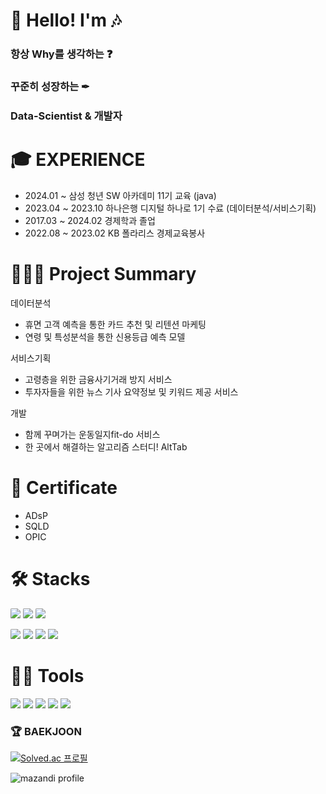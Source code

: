 # 🎵 Hello! I'm 🎶

### 항상 Why를 생각하는 ❓

### 꾸준히 성장하는 ✒

### Data-Scientist & 개발자

# 🎓 EXPERIENCE

- 2024.01 ~ 삼성 청년 SW 아카데미 11기 교육 (java)
- 2023.04 ~ 2023.10 하나은행 디지털 하나로 1기 수료 (데이터분석/서비스기획)
- 2017.03 ~ 2024.02 경제학과 졸업
- 2022.08 ~ 2023.02 KB 폴라리스 경제교육봉사

# 👨🏻‍💻 Project Summary

데이터분석

- 휴면 고객 예측을 통한 카드 추천 및 리텐션 마케팅
- 연령 및 특성분석을 통한 신용등급 예측 모델

서비스기획

- 고령층을 위한 금융사기거래 방지 서비스
- 투자자들을 위한 뉴스 기사 요약정보 및 키워드 제공 서비스

개발

- 함께 꾸며가는 운동일지fit-do 서비스
- 한 곳에서 해결하는 알고리즘 스터디! AltTab

# 💼 Certificate

- ADsP
- SQLD
- OPIC
  <br/>

# 🛠️ Stacks

<p>
  <img src="https://img.shields.io/badge/Java-e05d44?style=flat&logo=Java&logoColor=white" style="border-radius:10%;"/>
  <img src="https://img.shields.io/badge/Spring%20Boot-6DB33F?style=flat&logo=Spring%20Boot&logoColor=white" style="border-radius:10%;"/>
  <img src="https://img.shields.io/badge/MySQL-4479A1?style=flat&logo=MySQL&logoColor=white" style="border-radius:10%;"/>
</p>

<p>
  <img src="https://img.shields.io/badge/Python-3776AB?style=flat&logo=Python&logoColor=white" style="border-radius:10%;"/>
  <img src="https://img.shields.io/badge/Django-092E20?style=flat&logo=Django&logoColor=white" style="border-radius:10%;"/>
  <img src="https://img.shields.io/badge/JavaScript-F7DF1E?style=flat&logo=javaScript&logoColor=white"/>
  <img src="https://img.shields.io/badge/Vue.js-4FC08D?style=flat&logo=vue.js&logoColor=white"/>
</p>

# 💪🏼 Tools

<img src="https://img.shields.io/badge/Visual Studio Code-007ACC?style=flat-square&logo=Visual Studio Code&logoColor=white"/> <img src="https://img.shields.io/badge/GitHub-181717?style=flat-square&logo=GitHub&logoColor=white"/> <img src="https://img.shields.io/badge/Eclipse IDE-2C2255?style=flat-square&logo=Eclipse IDE&logoColor=white"/> <img src="https://img.shields.io/badge/IntelliJ IDEA-000000?style=flat-square&logo=IntelliJ IDEA&logoColor=white"/> <img src="https://img.shields.io/badge/Figma-F24E1E?style=flat-square&logo=Figma&logoColor=white"/>

<h3>🏆 BAEKJOON </h3>

[![Solved.ac
프로필](http://mazassumnida.wtf/api/mini/generate_badge?boj=ssh2957)](https://solved.ac/ssh2957)

![mazandi profile](http://mazandi.herokuapp.com/api?handle=ssh2957&theme=warm)

 </div>

</p>
